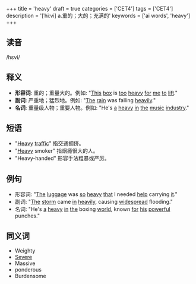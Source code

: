 +++
title = 'heavy'
draft = true
categories = ['CET4']
tags = ['CET4']
description = '[ˈhiːvi] a.重的；大的；充满的'
keywords = ['ai words', 'heavy']
+++

## 读音
/hɛvi/

## 释义
- **形容词**: 重的；重量大的。例如: "[This](/zh/post/this/) [box](/zh/post/box/) is [too](/zh/post/too/) [heavy](/zh/post/heavy/) [for](/zh/post/for/) [me](/zh/post/me/) [to](/zh/post/to/) [lift](/zh/post/lift/)."
- **副词**: 严重地；猛烈地。例如: "[The](/zh/post/the/) [rain](/zh/post/rain/) was falling [heavily](/zh/post/heavily/)."
- **名词**: 重量级人物；重要人物。例如: "He's [a](/zh/post/a/) [heavy](/zh/post/heavy/) [in](/zh/post/in/) [the](/zh/post/the/) [music](/zh/post/music/) [industry](/zh/post/industry/)."

## 短语
- "[Heavy](/zh/post/heavy/) [traffic](/zh/post/traffic/)" 指交通拥挤。
- "[Heavy](/zh/post/heavy/) smoker" 指烟瘾很大的人。
- "Heavy-handed" 形容手法粗暴或严厉。

## 例句
- 形容词: "[The](/zh/post/the/) [luggage](/zh/post/luggage/) was [so](/zh/post/so/) [heavy](/zh/post/heavy/) [that](/zh/post/that/) I needed [help](/zh/post/help/) carrying [it](/zh/post/it/)."
- 副词: "[The](/zh/post/the/) [storm](/zh/post/storm/) came [in](/zh/post/in/) [heavily](/zh/post/heavily/), causing [widespread](/zh/post/widespread/) flooding."
- 名词: "He's [a](/zh/post/a/) [heavy](/zh/post/heavy/) [in](/zh/post/in/) [the](/zh/post/the/) boxing [world](/zh/post/world/), known [for](/zh/post/for/) [his](/zh/post/his/) [powerful](/zh/post/powerful/) punches."

## 同义词
- Weighty
- [Severe](/zh/post/severe/)
- Massive
- ponderous
- Burdensome
